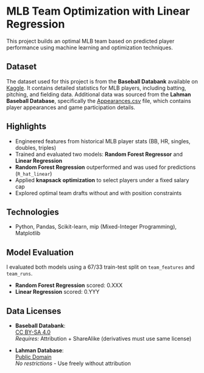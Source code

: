 # MLB Team Optimization with Linear Regression

This project builds an optimal MLB team based on predicted player performance using machine learning and optimization techniques.

## Dataset

The dataset used for this project is from the **Baseball Databank** available on [Kaggle](https://www.kaggle.com/datasets/danielmontilla/baseball-databank). It contains detailed statistics for MLB players, including batting, pitching, and fielding data. Additional data was sourced from the **Lahman Baseball Database**, specifically the [Appearances.csv](https://github.com/michaeljaltamirano/lahman-baseball-database-2016-postgresql/blob/master/csv/Appearances.csv) file, which contains player appearances and game participation details.

## Highlights
- Engineered features from historical MLB player stats (BB, HR, singles, doubles, triples)
- Trained and evaluated two models: **Random Forest Regressor** and **Linear Regression**
- **Random Forest Regression** outperformed and was used for predictions (`R_hat_linear`)
- Applied **knapsack optimization** to select players under a fixed salary cap
- Explored optimal team drafts without and with position constraints

## Technologies
- Python, Pandas, Scikit-learn, mip (Mixed-Integer Programming), Matplotlib

## Model Evaluation
I evaluated both models using a 67/33 train-test split on `team_features` and `team_runs`.

- **Random Forest Regression** scored: 0.XXX
- **Linear Regression** scored: 0.YYY

## Data Licenses
- **Baseball Databank**:  
  [CC BY-SA 4.0](https://creativecommons.org/licenses/by-sa/4.0/)  
  *Requires:* Attribution + ShareAlike (derivatives must use same license)

- **Lahman Database**:  
  [Public Domain](https://creativecommons.org/publicdomain/zero/1.0/)  
  *No restrictions* - Use freely without attribution

